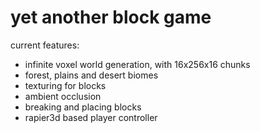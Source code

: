 # yet another block game

current features:
  - infinite voxel world generation, with 16x256x16 chunks
  - forest, plains and desert biomes
  - texturing for blocks
  - ambient occlusion
  - breaking and placing blocks
  - rapier3d based player controller
